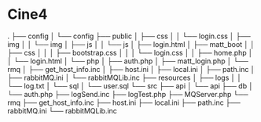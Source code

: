 # Cine4
.
├── config
│   └── config
├── public
│   ├── css
│   │   └── login.css
│   ├── img
│   │   └── img
│   ├── js
│   │   └── js
│   ├── login.html
│   ├── matt_boot
│   │   ├── css
│   │   │   ├── bootstrap.css
│   │   │   └── login.css
│   │   ├── home.php
│   │   └── login.html
│   └── php
│       ├── auth.php
│       ├── matt_login.php
│       └── rmq
│           ├── get_host_info.inc
│           ├── host.ini
│           ├── local.ini
│           ├── path.inc
│           ├── rabbitMQ.ini
│           └── rabbitMQLib.inc
├── resources
│   ├── logs
│   │   └── log.txt
│   └── sql
│       └── user.sql
└── src
    ├── api
    │   └── api
    ├── db
    │   └── auth.php
    ├── logSend.inc
    ├── logTest.php
    ├── MQServer.php
    └── rmq
        ├── get_host_info.inc
        ├── host.ini
        ├── local.ini
        ├── path.inc
        ├── rabbitMQ.ini
        └── rabbitMQLib.inc
